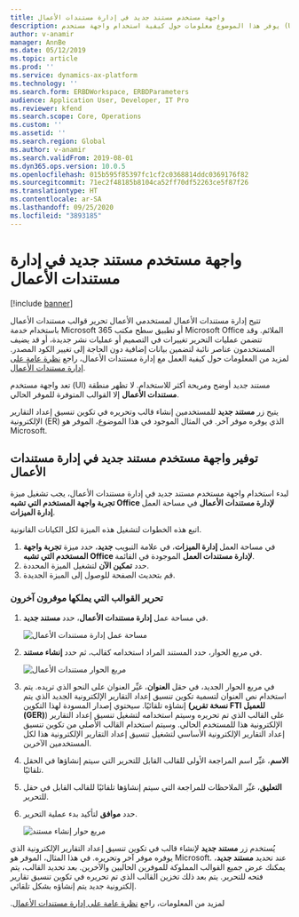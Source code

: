 ```yaml
---
title: واجهة مستخدم مستند جديد في إدارة مستندات الأعمال
description: يوفر هذا الموضوع معلومات حول كيفية استخدام واجهة مستخدم (UI) مستند جديد في ميزة إدارة مستندات الأعمال في إطار عمل إعداد التقارير الإلكترونية (ER).
author: v-anamir
manager: AnnBe
ms.date: 05/12/2019
ms.topic: article
ms.prod: ''
ms.service: dynamics-ax-platform
ms.technology: ''
ms.search.form: ERBDWorkspace, ERBDParameters
audience: Application User, Developer, IT Pro
ms.reviewer: kfend
ms.search.scope: Core, Operations
ms.custom: ''
ms.assetid: ''
ms.search.region: Global
ms.author: v-anamir
ms.search.validFrom: 2019-08-01
ms.dyn365.ops.version: 10.0.5
ms.openlocfilehash: 015b595f85397fc1cf2c0368814ddc0369176f82
ms.sourcegitcommit: 71ec2f48185b8104ca52ff70df52263ce5f87f26
ms.translationtype: HT
ms.contentlocale: ar-SA
ms.lasthandoff: 09/25/2020
ms.locfileid: "3893185"
---
```

# <a name="new-document-user-interface-in-business-document-management"></a>واجهة مستخدم مستند جديد في إدارة مستندات الأعمال

[!include [banner](../includes/banner.md)]

تتيح إدارة مستندات الأعمال لمستخدمي الأعمال تحرير قوالب مستندات الأعمال باستخدام خدمة Microsoft 365 أو تطبيق سطح مكتب Microsoft Office الملائم. وقد تتضمن عمليات التحرير تغييرات في التصميم أو عمليات نشر جديدة، أو قد يضيف المستخدمون عناصر نائبة لتضمين بيانات إضافية دون الحاجة إلى تغيير الكود المصدر. لمزيد من المعلومات حول كيفية العمل مع إدارة مستندات الأعمال، راجع [نظرة عامة على إدارة مستندات الأعمال‬](er-business-document-management.md).

تعد واجهة مستخدم (UI) مستند جديد أوضح ومريحة أكثر للاستخدام. لا تظهر منطقة **مستندات الأعمال** إلا القوالب المتوفرة للموفر الحالي.

يتيح زر **مستند جديد** للمستخدمين إنشاء قالب وتحريره في تكوين تنسيق إعداد التقارير الإلكترونية (ER) الذي يوفره موفر آخر. في المثال الموجود في هذا الموضوع، الموفر هو Microsoft.

## <a name="make-the-new-document-ui-in-business-document-management-available"></a>توفير واجهة مستخدم مستند جديد في إدارة مستندات الأعمال

لبدء استخدام واجهة مستخدم مستند جديد في إدارة مستندات الأعمال، يجب تشغيل ميزة **تجربة واجهة المستخدم التي تشبه Office لإدارة مستندات الأعمال** في مساحة العمل **إدارة الميزات**.

اتبع هذه الخطوات لتشغيل هذه الميزة لكل الكيانات القانونية.

1. في مساحة العمل **إدارة الميزات**، في علامة التبويب **جديد**، حدد ميزة **تجربة واجهة المستخدم التي تشبه Office لإدارة مستندات العمل** الموجودة في القائمة.
2. حدد **تمكين الآن** لتشغيل الميزة المحددة.
3. قم بتحديث الصفحة للوصول إلى الميزة الجديدة.

### <a name="edit-templates-that-are-owned-by-other-providers"></a>تحرير القوالب التي يملكها موفرون آخرون

1. في مساحة عمل **إدارة مستندات الأعمال**، حدد **مستند جديد**.

    ![مساحة عمل إدارة مستندات الأعمال](./media/BDM_overview_new_template1.png)

2. في مربع الحوار، حدد المستند المراد استخدامه كقالب، ثم حدد **إنشاء مستند**.

    ![مربع الحوار مستندات الأعمال](./media/BDM_overview_new_template2.png)

3. في مربع الحوار الجديد، في حقل **العنوان**، غيِّر العنوان على النحو الذي تريده. يتم استخدام نص العنوان لتسمية تكوين تنسيق إعداد التقارير الإلكترونية الجديد الذي يتم إنشاؤه تلقائيًا. سيحتوي إصدار المسودة لهذا التكوين **(نسخة تقرير FTI للعميل (GER)**) على القالب الذي تم تحريره وسيتم استخدامه لتشغيل تنسيق إعداد التقارير الإلكترونية هذا للمستخدم الحالي. وسيتم استخدام القالب الأصلي من تكوين تنسيق إعداد التقارير الإلكترونية الأساسي لتشغيل تنسيق إعداد التقارير الإلكترونية هذا لكل المستخدمين الآخرين.
4. في الحقل‏‎ **الاسم**، غيِّر اسم المراجعة الأولى للقالب القابل للتحرير التي سيتم إنشاؤها تلقائيًا.
5. في حقل‏‎ **التعليق**، غيِّر الملاحظات للمراجعة التي سيتم إنشاؤها تلقائيًا للقالب القابل للتحرير.
6. حدد **موافق** لتأكيد بدء عملية التحرير.

    ![مربع حوار إنشاء مستند](./media/BDM_overview_new_template3.png)

يُستخدم زر **مستند جديد** لإنشاء قالب في تكوين تنسيق إعداد التقارير الإلكترونية الذي يوفره موفر آخر وتحريره. في هذا المثال، الموفر هو Microsoft. عند تحديد **مستند جديد**، يمكنك عرض جميع القوالب المملوكة للموفرين الحاليين والآخرين. بعد تحديد القالب، يتم فتحه للتحرير. يتم بعد ذلك تخزين القالب الذي تم تحريره في تكوين تنسيق تقارير إلكترونية جديد يتم إنشاؤه بشكل تلقائي.

لمزيد من المعلومات، راجع [‏‫نظرة عامة على إدارة مستندات الأعمال](er-business-document-management.md).
